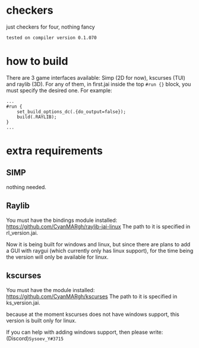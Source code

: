 # checkers
just checkers for four, nothing fancy

`tested on compiler version 0.1.070`

# how to build
There are 3 game interfaces available: Simp (2D for now), kscurses (TUI) and raylib (3D). For any of them, in first.jai inside the top `#run {}` block, you must specify the desired one. For example:
```
...
#run {
	set_build_options_dc(.{do_output=false});
	build(.RAYLIB);
}
...
```
# extra requirements
## SIMP
nothing needed.

## Raylib
You must have the bindings module installed:
https://github.com/CyanMARgh/raylib-jai-linux
The path to it is specified in rl_version.jai.

Now it is being built for windows and linux, but since there are plans to add a GUI with raygui (which currently only has linux support), for the time being the version will only be available for linux.

## kscurses
You must have the module installed:
https://github.com/CyanMARgh/kscurses
The path to it is specified in ks_version.jai.

because at the moment kscurses does not have windows support, this version is built only for linux.

If you can help with adding windows support, then please write: (Discord)`Sysoev_Y#3715`
